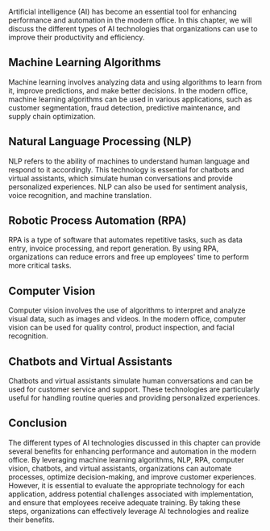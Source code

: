 
Artificial intelligence (AI) has become an essential tool for enhancing performance and automation in the modern office. In this chapter, we will discuss the different types of AI technologies that organizations can use to improve their productivity and efficiency.

Machine Learning Algorithms
---------------------------

Machine learning involves analyzing data and using algorithms to learn from it, improve predictions, and make better decisions. In the modern office, machine learning algorithms can be used in various applications, such as customer segmentation, fraud detection, predictive maintenance, and supply chain optimization.

Natural Language Processing (NLP)
---------------------------------

NLP refers to the ability of machines to understand human language and respond to it accordingly. This technology is essential for chatbots and virtual assistants, which simulate human conversations and provide personalized experiences. NLP can also be used for sentiment analysis, voice recognition, and machine translation.

Robotic Process Automation (RPA)
--------------------------------

RPA is a type of software that automates repetitive tasks, such as data entry, invoice processing, and report generation. By using RPA, organizations can reduce errors and free up employees' time to perform more critical tasks.

Computer Vision
---------------

Computer vision involves the use of algorithms to interpret and analyze visual data, such as images and videos. In the modern office, computer vision can be used for quality control, product inspection, and facial recognition.

Chatbots and Virtual Assistants
-------------------------------

Chatbots and virtual assistants simulate human conversations and can be used for customer service and support. These technologies are particularly useful for handling routine queries and providing personalized experiences.

Conclusion
----------

The different types of AI technologies discussed in this chapter can provide several benefits for enhancing performance and automation in the modern office. By leveraging machine learning algorithms, NLP, RPA, computer vision, chatbots, and virtual assistants, organizations can automate processes, optimize decision-making, and improve customer experiences. However, it is essential to evaluate the appropriate technology for each application, address potential challenges associated with implementation, and ensure that employees receive adequate training. By taking these steps, organizations can effectively leverage AI technologies and realize their benefits.
